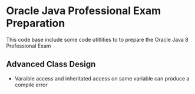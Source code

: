 # Oracle Java Professional Exam Preparation

This code base include some code utitlities to to prepare the Oracle Java 8 Professional Exam

## Advanced Class Design

- Varaible access and inheritated access on same variable can produce a compile error